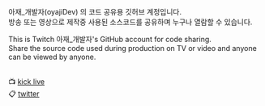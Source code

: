 
아재_개발자(oyajiDev) 의 코드 공유용 깃허브 계정입니다.<br>
방송 또는 영상으로 제작중 사용된 소스코드를 공유하며 누구나 열람할 수 있습니다.

This is Twitch 아재_개발자's GitHub account for code sharing.<br>
Share the source code used during production on TV or video and anyone can be viewed by anyone.
<br><br>


📺 [kick live](https://kick.com/oyajidev)
<br>
📋 [twitter](https://twitter.com/DSomehit)
<br>
<!-- 🎥 [youtube]()
<br> -->

